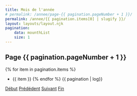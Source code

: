 ```yaml
---
title: Mois de l'année
# permalink: /annee/page-{{ pagination.pageNumber + 1 }}/
permalink: /annee/{{ pagination.items[0] | slugify }}/
layout: layouts/layout.njk
pagination:
    data: mounthList
    size: 1
---
```


## Page {{ pagination.pageNumber + 1 }}
{% for item in pagination.items %}
- {{ item }}
{% endfor %}
{{ pagination | log}}

<a href="{{ pagination.href.first}}">Début</a>
<a href="{{ pagination.href.previous}}">Prédédent</a>
<a href="{{ pagination.href.next}}">Suivant</a>
<a href="{{ pagination.href.last}}">Fin</a>